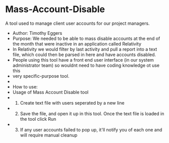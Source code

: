 # Mass-Account-Disable
A tool used to manage client user accounts for our project managers.  

 * Author: Timothy Eggers
 * Purpose: We needed to be able to mass disable accounts at the end of the month that were inactive in an application called Relativity
 * In Relativity we would filter by last activity and pull a report into a text file, which could then be parsed in here and have accounts disabled.
 * People using this tool have a front end user interface (in our system administrator team) so wouldnt need to have coding knowledge ot use this 
 * very specific-purpose tool. 
 * 
 * How to use:
 * Usage of Mass Account Disable tool
 * 1) Create text file with users seperated by a new line
 * 2) Save the file, and open it up in this tool.  Once the text file is loaded in the tool click Run
 * 3) If any user accounts failed to pop up, it'll notify you of each one and will require manual cleanup
